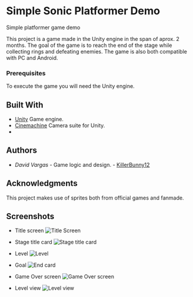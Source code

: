# Simple Sonic Platformer Demo
 Simple platformer game demo
 
 This project is a game made in the Unity engine in the span of aprox. 2 months.
 The goal of the game is to reach the end of the stage while collecting rings and defeating enemies.
 The game is also both compatible with PC and Android.
 
 
 ### Prerequisites
 
To execute the game you will need the Unity engine.

 ## Built With
 
 * [Unity](https://unity.com/) Game engine.
 * [Cinemachine](https://unity.com/unity/features/editor/art-and-design/cinemachine) Camera suite for Unity.
 * 
## Authors

* *David Vargas* - Game logic and design. - [KillerBunny12](https://github.com/KillerBunny12)

## Acknowledgments

This project makes use of sprites both from official games and fanmade.

## Screenshots

* Title screen
 ![Title Screen](https://i.imgur.com/VQw9m2c.png)

* Stage title card
 ![Stage title card](https://i.imgur.com/eKnpMlW.png)

* Level
 ![Level](https://i.imgur.com/8DRNmqK.png)

* Goal 
 ![End card](https://i.imgur.com/gh9JCxR.png)

* Game Over screen
 ![Game Over screen](https://user-images.githubusercontent.com/28519480/174913805-387d5c18-bb2b-4e89-be9c-cdef517f2914.png)

* Level view
![Level view](https://user-images.githubusercontent.com/28519480/174913884-676813d0-31ea-4332-91eb-e20c327f62e9.png)
